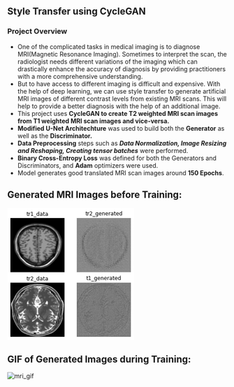 ## Style Transfer using CycleGAN

### Project Overview
- One of the complicated tasks in medical imaging is to diagnose MRI(Magnetic Resonance Imaging). Sometimes to interpret the scan, the radiologist needs different variations of the imaging which can drastically enhance the accuracy of diagnosis by providing practitioners with a more comprehensive understanding.
- But to have access to different imaging is difficult and expensive. With the help of deep learning, we can use style transfer to generate artificial MRI images of different contrast levels from existing MRI scans. This will help to provide a better diagnosis with the help of an additional image.
- This project uses **CycleGAN to create T2 weighted MRI scan images from T1 weighted MRI scan images and vice-versa.**
- **Modified U-Net Architechture** was used to build both the **Generator** as well as the **Discriminator.**
- **Data Preprocessing** steps such as ***Data Normalization, Image Resizing and Reshaping, Creating tensor batches*** were performed.
- **Binary Cross-Entropy Loss** was defined for both the Generators and Discriminators, and **Adam** optimizers were used.
- Model generates good translated MRI scan images around **150 Epochs**.

## Generated MRI Images before Training:

![first_mri](/images/gan_first.png)

## GIF of Generated Images during Training:
![mri_gif](/images/gan_gif.gif)
